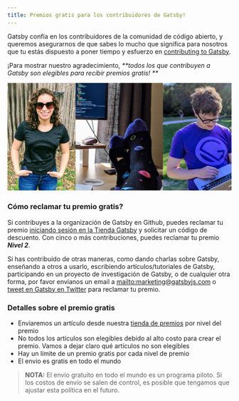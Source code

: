 ```yaml
---
title: Premios gratis para los contribuidores de Gatsby!
---
```


Gatsby confía en los contribuidores de la comunidad de código abierto, y queremos asegurarnos de que sabes lo mucho que significa para nosotros que tu estás dispuesto a poner tiempo y esfuerzo en [contributing to Gatsby](/contributing/how-to-contribute/).

¡Para mostrar nuestro agradecimiento,  _**todos los que contribuyen a Gatsby son elegibles para recibir premios gratis! **_

![contribuidores de Gatsby con el premio.](./images/gatsby-swag.jpg)

### Cómo reclamar tu premio gratis?

Si contribuyes a la organización de Gatsby en Github, puedes reclamar tu premio [iniciando sesión en la Tienda Gatsby](https://store.gatsbyjs.org/) y solicitar un código de descuento. Con cinco o más contribuciones, puedes reclamar tu premio _**Nivel 2**_.

Si has contribuido de otras maneras, como dando charlas sobre Gatsby, enseñando a otros a usarlo, escribiendo artículos/tutoriales de Gatsby, participando en un proyecto de investigación de Gatsby, o de cualquier otra forma, por favor envíanos un email a <mailto:marketing@gatsbyjs.com> o [tweet en Gatsby en Twitter](https://twitter.com/gatsbyjs) para reclamar tu premio.

### Detalles sobre el premio gratis

- Enviaremos un artículo desde nuestra [tienda de premios](https://store.gatsbyjs.org/) por nivel del premio
- No todos los artículos son elegibles debido al alto costo para crear el premio. Vamos a dejar claro qué artículos no son elegibles
- Hay un límite de un premio gratis por cada nivel de premio
- El envio es gratis en todo el mundo


> **NOTA:** El envío gratuito en todo el mundo es un programa piloto. Si los costos de envío se salen de control, es posible que tengamos que ajustar esta política en el futuro.
